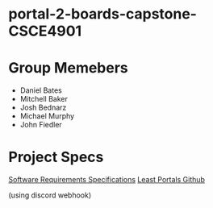 # portal-2-boards-capstone-CSCE4901

# Group Memebers
* Daniel Bates
* Mitchell Baker
* Josh Bednarz
* Michael Murphy
* John Fiedler

# Project Specs
[Software Requirements Specifications](https://docs.google.com/document/d/1udDPQ0lHJyAXDOxEdGcvtiOpQg0CARr86wqMUZH9-WA/edit?usp=sharing)
[Least Portals Github](https://github.com/NeKzor/lp)

(using discord webhook)

